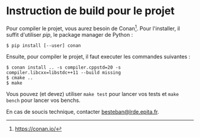 # Instruction de build pour le projet

Pour compiler le projet, vous aurez besoin de Conan[^conan]. Pour l'installer, il suffit d'utiliser *pip*, le package manager de Python :

```
$ pip install [--user] conan
```

Ensuite, pour compiler le projet, il faut executer les commandes suivantes :

```
$ conan install .. -s compiler.cppstd=20 -s compiler.libcxx=libstdc++11 --build missing
$ cmake ..
$ make
```

Vous pouvez (et devez) utiliser ``make test`` pour lancer vos tests et ``make bench`` pour lancer vos benchs.

En cas de soucis technique, contacter <besteban@lrde.epita.fr>.

[^conan]: <https://conan.io/>